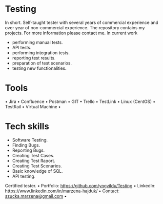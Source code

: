 # Testing
In short. Self-taught tester with several years of commercial experience and over year of non-commercial experience. The repository contains my projects. For more information please contact me.
In current work
- performing manual tests.
- API tests.
- performing integration tests.
- reporting test results.
- preparation of test scenarios.
- testing new functionalities.


# Tools 
• Jira
• Confluence 
• Postman 
• GIT
• Trello 
• TestLink
• Linux (CentOS)
• TestRail
• Virtual Machine
•


# Tech skills 
- Software Testing.
- Finding Bugs.
- Reporting Bugs.
- Creating Test Cases.
- Creating Test Raport.
- Creating Test Scenarios.
- Basic knowledge of SQL.
- API testing. 




Certified tester.
• Portfolio: https://github.com/yngvildu/Testing
• LinkedIn: https://www.linkedin.com/in/marzena-hajduk/
• Contact: szucka.marzena@gmail.com
•
